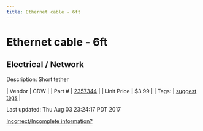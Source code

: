 ```yaml
---
title: Ethernet cable - 6ft
---
```


# Ethernet cable - 6ft
## Electrical / Network
Description: 	Short tether 

| Vendor | CDW | 
| Part # | [2357344](https://www.cdw.com/shop/products/StarTech.com-Snagless-Cat-5e-UTP-Patch-Cable-patch-cable-6-ft-black/2357344.aspx?enkwrd=startech.com%206ft%20black%20snagless&pfm=gln) | 
| Unit Price | $3.99 | 
| Tags: | [suggest tags](https://docs.google.com/forms/d/e/1FAIpQLSeWyY8v3RgOty-MyWmh9U0iivNYN_molChYyS-0U-o-kOAv_g/viewform) | 

Last updated: Thu Aug 03 23:24:17 PDT 2017

 [Incorrect/Incomplete information?](https://docs.google.com/forms/d/e/1FAIpQLSeWyY8v3RgOty-MyWmh9U0iivNYN_molChYyS-0U-o-kOAv_g/viewform)
